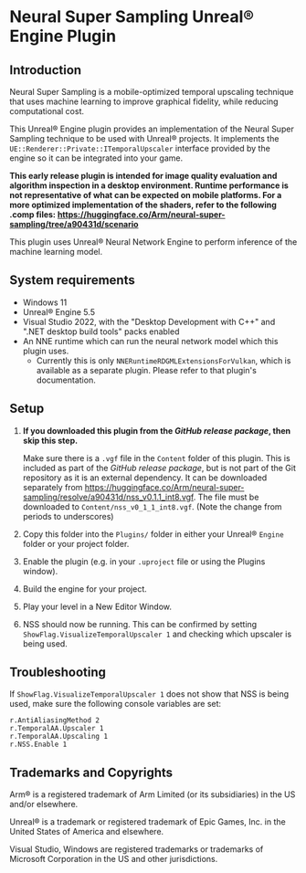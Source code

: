 <!-- 
// SPDX-FileCopyrightText: Copyright 2025 Arm Limited and/or its affiliates <open-source-office@arm.com>
// SPDX-License-Identifier: MIT
-->

# Neural Super Sampling Unreal® Engine Plugin

## Introduction

Neural Super Sampling is a mobile-optimized temporal upscaling technique that uses machine learning to improve graphical fidelity, while reducing computational cost.

This Unreal® Engine plugin provides an implementation of the Neural Super Sampling technique to be used with Unreal® projects. It implements the `UE::Renderer::Private::ITemporalUpscaler` interface provided by the engine so it can be integrated into your game.

**This early release plugin is intended for image quality evaluation and algorithm inspection in a desktop environment. Runtime performance is not representative of what can be expected on mobile platforms. For a more optimized implementation of the shaders, refer to the following .comp files: https://huggingface.co/Arm/neural-super-sampling/tree/a90431d/scenario**

This plugin uses Unreal® Neural Network Engine to perform inference of the machine learning model.

## System requirements

- Windows 11
- Unreal® Engine 5.5
- Visual Studio 2022, with the "Desktop Development with C++" and ".NET desktop build tools" packs enabled
- An NNE runtime which can run the neural network model which this plugin uses.
  - Currently this is only `NNERuntimeRDGMLExtensionsForVulkan`, which is available as a separate plugin. Please refer to that plugin's documentation.

## Setup

1. **If you downloaded this plugin from the *GitHub release package*, then skip this step.**

    Make sure there is a `.vgf` file in the `Content` folder of this plugin. This is included as part of the *GitHub release package*, but is not part of the Git repository as it is an external dependency. It can be downloaded separately from https://huggingface.co/Arm/neural-super-sampling/resolve/a90431d/nss_v0.1.1_int8.vgf. The file must be downloaded to `Content/nss_v0_1_1_int8.vgf`. (Note the change from periods to underscores)

2. Copy this folder into the `Plugins/` folder in either your Unreal® `Engine` folder or your project folder.

3. Enable the plugin (e.g. in your `.uproject` file or using the Plugins window).

4. Build the engine for your project.

5. Play your level in a New Editor Window.

6. NSS should now be running. This can be confirmed by setting `ShowFlag.VisualizeTemporalUpscaler 1` and checking which upscaler is being used.

## Troubleshooting

If `ShowFlag.VisualizeTemporalUpscaler 1` does not show that NSS is being used, make sure the following console variables are set:

```
r.AntiAliasingMethod 2
r.TemporalAA.Upscaler 1
r.TemporalAA.Upscaling 1
r.NSS.Enable 1
```

## Trademarks and Copyrights

Arm® is a registered trademark of Arm Limited (or its subsidiaries) in the US and/or elsewhere.

Unreal® is a trademark or registered trademark of Epic Games, Inc. in the United States of America and elsewhere.

Visual Studio, Windows are registered trademarks or trademarks of Microsoft Corporation in the US and other jurisdictions.


